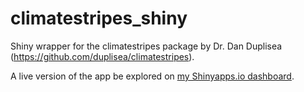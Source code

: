 # climatestripes_shiny

Shiny wrapper for the climatestripes package by Dr. Dan Duplisea (https://github.com/duplisea/climatestripes). 

A live version of the app be explored on [my Shinyapps.io dashboard](https://mdeith.shinyapps.io/ClimateStripes/).
